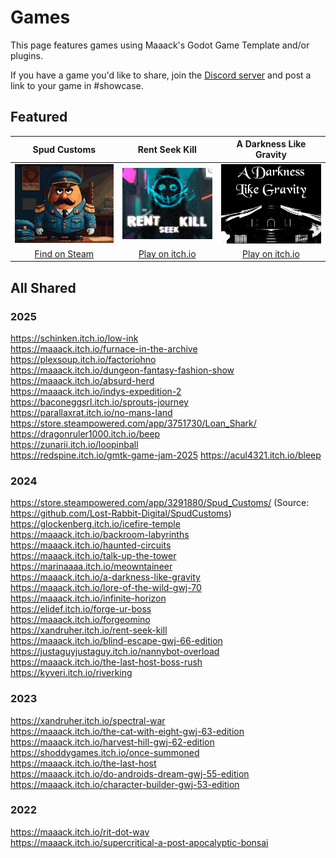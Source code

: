 # Games 
This page features games using Maaack's Godot Game Template and/or plugins.

If you have a game you'd like to share, join the [Discord server](https://discord.gg/AyZrJh5AMp ) and post a link to your game in #showcase.

## Featured

| Spud Customs | Rent Seek Kill  | A Darkness Like Gravity  |  
| :-------:| :-------: | :-------: |
![Spud Customs](/addons/maaacks_game_template/media/thumbnail-game-spud-customs.png)  |  ![Rent-Seek-Kill](/addons/maaacks_game_template/media/thumbnail-game-rent-seek-kill.png)  |  ![A Darkness Like Gravity](/addons/maaacks_game_template/media/thumbnail-game-a-darkness-like-gravity.png)  |
[Find on Steam](https://store.steampowered.com/app/3291880/Spud_Customs/) | [Play on itch.io](https://xandruher.itch.io/rent-seek-kill)  |  [Play on itch.io](https://maaack.itch.io/a-darkness-like-gravity)  |


## All Shared
### 2025
https://schinken.itch.io/low-ink  
https://maaack.itch.io/furnace-in-the-archive  
https://plexsoup.itch.io/factoriohno  
https://maaack.itch.io/dungeon-fantasy-fashion-show  
https://maaack.itch.io/absurd-herd  
https://maaack.itch.io/indys-expedition-2  
https://baconeggsrl.itch.io/sprouts-journey  
https://parallaxrat.itch.io/no-mans-land  
https://store.steampowered.com/app/3751730/Loan_Shark/  
https://dragonruler1000.itch.io/beep  
https://zunarii.itch.io/loopinball  
https://redspine.itch.io/gmtk-game-jam-2025
https://acul4321.itch.io/bleep

### 2024
https://store.steampowered.com/app/3291880/Spud_Customs/ (Source: https://github.com/Lost-Rabbit-Digital/SpudCustoms)  
https://glockenberg.itch.io/icefire-temple  
https://maaack.itch.io/backroom-labyrinths  
https://maaack.itch.io/haunted-circuits  
https://maaack.itch.io/talk-up-the-tower  
https://marinaaaa.itch.io/meowntaineer  
https://maaack.itch.io/a-darkness-like-gravity  
https://maaack.itch.io/lore-of-the-wild-gwj-70  
https://maaack.itch.io/infinite-horizon  
https://elidef.itch.io/forge-ur-boss  
https://maaack.itch.io/forgeomino  
https://xandruher.itch.io/rent-seek-kill  
https://maaack.itch.io/blind-escape-gwj-66-edition  
https://justaguyjustaguy.itch.io/nannybot-overload  
https://maaack.itch.io/the-last-host-boss-rush  
https://kyveri.itch.io/riverking  

### 2023
https://xandruher.itch.io/spectral-war  
https://maaack.itch.io/the-cat-with-eight-gwj-63-edition  
https://maaack.itch.io/harvest-hill-gwj-62-edition  
https://shoddygames.itch.io/once-summoned  
https://maaack.itch.io/the-last-host  
https://maaack.itch.io/do-androids-dream-gwj-55-edition  
https://maaack.itch.io/character-builder-gwj-53-edition  

### 2022
https://maaack.itch.io/rit-dot-wav  
https://maaack.itch.io/supercritical-a-post-apocalyptic-bonsai  